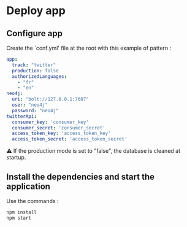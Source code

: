 # Deploy app

## Configure app
Create the `conf.yml' file at the root with this example of pattern :
```yml
app:
  track: "twitter"
  production: false
  authorizedLanguages:
    - "fr"
    - "en"
neo4j:
  uri: "bolt://127.0.0.1:7687"
  user: "neo4j"
  password: "neo4j"
twitterApi:
  consumer_key: 'consumer_key'
  consumer_secret: 'consumer_secret'
  access_token_key: 'access_token_key'
  access_token_secret: 'access_token_secret'
```
:warning: If the production mode is set to "false", the database is cleaned at startup.

## Install the dependencies and start the application
Use the commands :
```sh
npm install
npm start
```